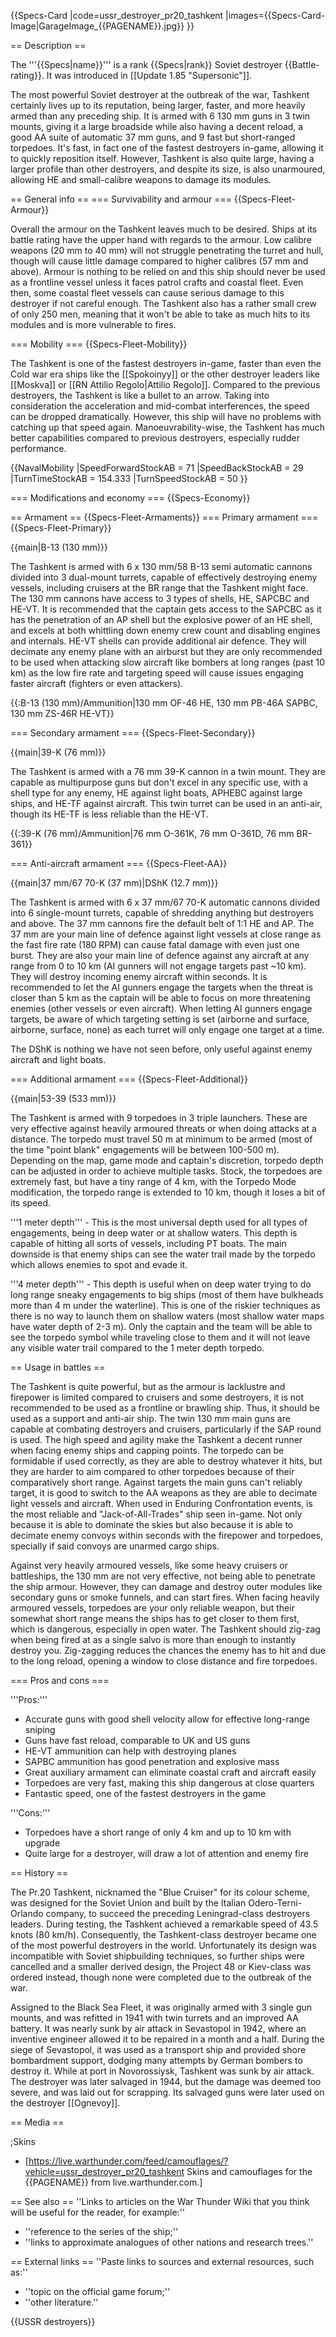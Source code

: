 {{Specs-Card
|code=ussr_destroyer_pr20_tashkent
|images={{Specs-Card-Image|GarageImage_{{PAGENAME}}.jpg}}
}}

== Description ==
<!-- ''In the first part of the description, cover the history of the ship's creation and military application. In the second part, tell the reader about using this ship in the game. Add a screenshot: if a beginner player has a hard time remembering vehicles by name, a picture will help them identify the ship in question.'' -->
The '''{{Specs|name}}''' is a rank {{Specs|rank}} Soviet destroyer {{Battle-rating}}. It was introduced in [[Update 1.85 "Supersonic"]]. 

The most powerful Soviet destroyer at the outbreak of the war, Tashkent certainly lives up to its reputation, being larger, faster, and more heavily armed than any preceding ship. It is armed with 6 130 mm guns in 3 twin mounts, giving it a large broadside while also having a decent reload, a good AA suite of automatic 37 mm guns, and 9 fast but short-ranged torpedoes. It's fast, in fact one of the fastest destroyers in-game, allowing it to quickly reposition itself. However, Tashkent is also quite large, having a larger profile than other destroyers, and despite its size, is also unarmoured, allowing HE and small-calibre weapons to damage its modules.

== General info ==
=== Survivability and armour ===
{{Specs-Fleet-Armour}}
<!-- ''Talk about the vehicle's armour. Note the most well-defended and most vulnerable zones, e.g. the ammo magazine. Evaluate the composition of components and assemblies responsible for movement and manoeuvrability. Evaluate the survivability of the primary and secondary armaments separately. Don't forget to mention the size of the crew, which plays an important role in fleet mechanics. Save tips on preserving survivability for the "Usage in battles" section. If necessary, use a graphical template to show the most well-protected or most vulnerable points in the armour.'' -->
Overall the armour on the Tashkent leaves much to be desired. Ships at its battle rating have the upper hand with regards to the armour. Low calibre weapons (20 mm to 40 mm) will not struggle penetrating the turret and hull, though will cause little damage compared to higher calibres (57 mm and above). Armour is nothing to be relied on and this ship should never be used as a frontline vessel unless it faces patrol crafts and coastal fleet. Even then, some coastal fleet vessels can cause serious damage to this destroyer if not careful enough. The Tashkent also has a rather small crew of only 250 men, meaning that it won't be able to take as much hits to its modules and is more vulnerable to fires.

=== Mobility ===
{{Specs-Fleet-Mobility}}
<!-- ''Write about the ship's mobility. Evaluate its power and manoeuvrability, rudder rerouting speed, stopping speed at full tilt, with its maximum forward and reverse speed.'' -->
The Tashkent is one of the fastest destroyers in-game, faster than even the Cold war era ships like the [[Spokoinyy]] or the other destroyer leaders like [[Moskva]] or [[RN Attilio Regolo|Attilio Regolo]]. Compared to the previous destroyers, the Tashkent is like a bullet to an arrow. Taking into consideration the acceleration and mid-combat interferences, the speed can be dropped dramatically. However, this ship will have no problems with catching up that speed again. Manoeuvrability-wise, the Tashkent has much better capabilities compared to previous destroyers, especially rudder performance.

{{NavalMobility
|SpeedForwardStockAB = 71
|SpeedBackStockAB = 29
|TurnTimeStockAB = 154.333
|TurnSpeedStockAB = 50
}}

=== Modifications and economy ===
{{Specs-Economy}}

== Armament ==
{{Specs-Fleet-Armaments}}
=== Primary armament ===
{{Specs-Fleet-Primary}}
<!-- ''Provide information about the characteristics of the primary armament. Evaluate their efficacy in battle based on their reload speed, ballistics and the capacity of their shells. Add a link to the main article about the weapon: <code><nowiki>{{main|Weapon name (calibre)}}</nowiki></code>. Broadly describe the ammunition available for the primary armament, and provide recommendations on how to use it and which ammunition to choose.'' -->
{{main|B-13 (130 mm)}}

The Tashkent is armed with 6 x 130 mm/58 B-13 semi automatic cannons divided into 3 dual-mount turrets, capable of effectively destroying enemy vessels, including cruisers at the BR range that the Tashkent might face. The 130 mm cannons have access to 3 types of shells, HE, SAPCBC and HE-VT. It is recommended that the captain gets access to the SAPCBC as it has the penetration of an AP shell but the explosive power of an HE shell, and excels at both whittling down enemy crew count and disabling engines and internals. HE-VT shells can provide additional air defence. They will decimate any enemy plane with an airburst but they are only recommended to be used when attacking slow aircraft like bombers at long ranges (past 10 km) as the low fire rate and targeting speed will cause issues engaging faster aircraft (fighters or even attackers).

{{:B-13 (130 mm)/Ammunition|130 mm OF-46 HE, 130 mm PB-46A SAPBC, 130 mm ZS-46R HE-VT}}

=== Secondary armament ===
{{Specs-Fleet-Secondary}}
<!-- ''Some ships are fitted with weapons of various calibres. Secondary armaments are defined as weapons chosen with the control <code>Select secondary weapon</code>. Evaluate the secondary armaments and give advice on how to use them. Describe the ammunition available for the secondary armament. Provide recommendations on how to use them and which ammunition to choose. Remember that any anti-air armament, even heavy calibre weapons, belong in the next section. If there is no secondary armament, remove this section.'' -->
{{main|39-K (76 mm)}}

The Tashkent is armed with a 76 mm 39-K cannon in a twin mount. They are capable as multipurpose guns but don't excel in any specific use, with a shell type for any enemy, HE against light boats, APHEBC against large ships, and HE-TF against aircraft. This twin turret can be used in an anti-air, though its HE-TF is less reliable than the HE-VT.

{{:39-K (76 mm)/Ammunition|76 mm O-361K, 76 mm O-361D, 76 mm BR-361}}

=== Anti-aircraft armament ===
{{Specs-Fleet-AA}}
<!-- ''An important part of the ship's armament responsible for air defence. Anti-aircraft armament is defined by the weapon chosen with the control <code>Select anti-aircraft weapons</code>. Talk about the ship's anti-air cannons and machine guns, the number of guns and their positions, their effective range, and about their overall effectiveness – including against surface targets. If there are no anti-aircraft armaments, remove this section.'' -->
{{main|37 mm/67 70-K (37 mm)|DShK (12.7 mm)}}

The Tashkent is armed with 6 x 37 mm/67 70-K automatic cannons divided into 6 single-mount turrets, capable of shredding anything but destroyers and above. The 37 mm cannons fire the default belt of 1:1 HE and AP. The 37 mm are your main line of defence against light vessels at close range as the fast fire rate (180 RPM) can cause fatal damage with even just one burst. They are also your main line of defence against any aircraft at any range from 0 to 10 km (AI gunners will not engage targets past ~10 km). They will destroy incoming enemy aircraft within seconds. It is recommended to let the AI gunners engage the targets when the threat is closer than 5 km as the captain will be able to focus on more threatening enemies (other vessels or even aircraft). When letting AI gunners engage targets, be aware of which targeting setting is set (airborne and surface, airborne, surface, none) as each turret will only engage one target at a time.

The DShK is nothing we have not seen before, only useful against enemy aircraft and light boats.

=== Additional armament ===
{{Specs-Fleet-Additional}}
<!-- ''Describe the available additional armaments of the ship: depth charges, mines, torpedoes. Talk about their positions, available ammunition and launch features such as dead zones of torpedoes. If there is no additional armament, remove this section.'' -->
{{main|53-39 (533 mm)}}

The Tashkent is armed with 9 torpedoes in 3 triple launchers. These are very effective against heavily armoured threats or when doing attacks at a distance. The torpedo must travel 50 m at minimum to be armed (most of the time "point blank" engagements will be between 100-500 m). Depending on the map, game mode and captain's discretion, torpedo depth can be adjusted in order to achieve multiple tasks. Stock, the torpedoes are extremely fast, but have a tiny range of 4 km, with the Torpedo Mode modification, the torpedo range is extended to 10 km, though it loses a bit of its speed. 

'''1 meter depth''' - This is the most universal depth used for all types of engagements, being in deep water or at shallow waters. This depth is capable of hitting all sorts of vessels, including PT boats. The main downside is that enemy ships can see the water trail made by the torpedo which allows enemies to spot and evade it.

'''4 meter depth''' - This depth is useful when on deep water trying to do long range sneaky engagements to big ships (most of them have bulkheads more than 4 m under the waterline). This is one of the riskier techniques as there is no way to launch them on shallow waters (most shallow water maps have water depth of 2-3 m). Only the captain and the team will be able to see the torpedo symbol while traveling close to them and it will not leave any visible water trail compared to the 1 meter depth torpedo.

== Usage in battles ==
<!-- ''Describe the technique of using this ship, the characteristics of her use in a team and tips on strategy. Abstain from writing an entire guide – don't try to provide a single point of view, but give the reader food for thought. Talk about the most dangerous opponents for this vehicle and provide recommendations on fighting them. If necessary, note the specifics of playing with this vehicle in various modes (AB, RB, SB).'' -->
The Tashkent is quite powerful, but as the armour is lacklustre and firepower is limited compared to cruisers and some destroyers, it is not recommended to be used as a frontline or brawling ship. Thus, it should be used as a support and anti-air ship. The twin 130 mm main guns are capable at combating destroyers and cruisers, particularly if the SAP round is used. The high speed and agility make the Tashkent a decent runner when facing enemy ships and capping points. The torpedo can be formidable if used correctly, as they are able to destroy whatever it hits, but they are harder to aim compared to other torpedoes because of their comparatively short range. Against targets the main guns can't reliably target, it is good to switch to the AA weapons as they are able to decimate light vessels and aircraft. When used in Enduring Confrontation events, is the most reliable and "Jack-of-All-Trades" ship seen in-game. Not only because it is able to dominate the skies but also because it is able to decimate enemy convoys within seconds with the firepower and torpedoes, specially if said convoys are unarmed cargo ships.

Against very heavily armoured vessels, like some heavy cruisers or battleships, the 130 mm are not very effective, not being able to penetrate the ship armour. However, they can damage and destroy outer modules like secondary guns or smoke funnels, and can start fires. When facing heavily armoured vessels, torpedoes are your only reliable weapon, but their somewhat short range means the ships has to get closer to them first, which is dangerous, especially in open water. The Tashkent should zig-zag when being fired at as a single salvo is more than enough to instantly destroy you. Zig-zagging reduces the chances the enemy has to hit and due to the long reload, opening a window to close distance and fire torpedoes.

=== Pros and cons ===
<!-- ''Summarise and briefly evaluate the vehicle in terms of its characteristics and combat effectiveness. Mark its pros and cons in the bulleted list. Try not to use more than 6 points for each of the characteristics. Avoid using categorical definitions such as "bad", "good" and the like - use substitutions with softer forms such as "inadequate" and "effective".'' -->

'''Pros:'''

* Accurate guns with good shell velocity allow for effective long-range sniping
* Guns have fast reload, comparable to UK and US guns 
* HE-VT ammunition can help with destroying planes
* SAPBC ammunition has good penetration and explosive mass
* Great auxiliary armament can eliminate coastal craft and aircraft easily
* Torpedoes are very fast, making this ship dangerous at close quarters
* Fantastic speed, one of the fastest destroyers in the game

'''Cons:'''

* Torpedoes have a short range of only 4 km and up to 10 km with upgrade
* Quite large for a destroyer, will draw a lot of attention and enemy fire

== History ==
<!-- ''Describe the history of the creation and combat usage of the ship in more detail than in the introduction. If the historical reference turns out to be too long, take it to a separate article, taking a link to the article about the ship and adding a block "/History" (example: <nowiki>https://wiki.warthunder.com/(Ship-name)/History</nowiki>) and add a link to it here using the <code>main</code> template. Be sure to reference text and sources by using <code><nowiki><ref></ref></nowiki></code>, as well as adding them at the end of the article with <code><nowiki><references /></nowiki></code>. This section may also include the ship's dev blog entry (if applicable) and the in-game encyclopedia description (under <code><nowiki>=== In-game description ===</nowiki></code>, also if applicable).'' -->

The Pr.20 Tashkent, nicknamed the "Blue Cruiser" for its colour scheme, was designed for the Soviet Union and built by the Italian Odero-Terni-Orlando company, to succeed the preceding Leningrad-class destroyers leaders. During testing, the Tashkent achieved a remarkable speed of 43.5 knots (80 km/h). Consequently, the Tashkent-class destroyer became one of the most powerful destroyers in the world. Unfortunately its design was incompatible with Soviet shipbuilding techniques, so further ships were cancelled and a smaller derived design, the Project 48 or Kiev-class was ordered instead, though none were completed due to the outbreak of the war. 

Assigned to the Black Sea Fleet, it was originally armed with 3 single gun mounts, and was refitted in 1941 with twin turrets and an improved AA battery. It was nearly sunk by air attack in Sevastopol in 1942, where an inventive engineer allowed it to be repaired in a month and a half. During the siege of Sevastopol, it was used as a transport ship and provided shore bombardment support, dodging many attempts by German bombers to destroy it. While at port in Novorossiysk, Tashkent was sunk by air attack. The destroyer was later salvaged in 1944, but the damage was deemed too severe, and was laid out for scrapping. Its salvaged guns were later used on the destroyer [[Ognevoy]].

== Media ==
<!-- ''Excellent additions to the article would be video guides, screenshots from the game, and photos.'' -->

;Skins
* [https://live.warthunder.com/feed/camouflages/?vehicle=ussr_destroyer_pr20_tashkent Skins and camouflages for the {{PAGENAME}} from live.warthunder.com.]

== See also ==
''Links to articles on the War Thunder Wiki that you think will be useful for the reader, for example:''
* ''reference to the series of the ship;''
* ''links to approximate analogues of other nations and research trees.''

== External links ==
''Paste links to sources and external resources, such as:''
* ''topic on the official game forum;''
* ''other literature.''

{{USSR destroyers}}